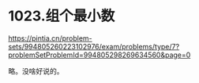 1023.组个最小数
==
https://pintia.cn/problem-sets/994805260223102976/exam/problems/type/7?problemSetProblemId=994805298269634560&page=0

略。没啥好说的。